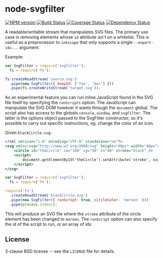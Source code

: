 # node-svgfilter

[![NPM version](https://badge.fury.io/js/svgfilter.svg)](http://badge.fury.io/js/svgfilter)
[![Build Status](https://travis-ci.org/papandreou/node-svgfilter.svg?branch=master)](https://travis-ci.org/papandreou/node-svgfilter)
[![Coverage Status](https://coveralls.io/repos/papandreou/node-svgfilter/badge.svg)](https://coveralls.io/r/papandreou/node-svgfilter)
[![Dependency Status](https://david-dm.org/papandreou/node-svgfilter.svg)](https://david-dm.org/papandreou/node-svgfilter)

A readable/writable stream that manipulates SVG files. The primary use
case is removing elements whose `id` attribute isn't on a
whitelist. This is useful as a preprocessor to `inkscape` that only
supports a single `--export-id=...` argument.

Example:

```javascript
var SvgFilter = require('svgfilter'),
  fs = require('fs');

fs.createReadStream('source.svg')
  .pipe(new SvgFilter({ keepId: ['foo', 'bar'] }))
  .pipe(fs.createWriteStream('target.svg'));
```

As an experimental feature you can run inline JavaScript found in the
SVG file itself by specifying the `runScripts` option. The JavaScript
can manipulate the SVG DOM however it wants through the `document`
global. The script also has access to the globals `console`, `window`,
and `svgFilter`. The latter is the options object passed to the
SvgFilter constructor, so it's possible to carry out specific
instructions, eg. change the color of an icon.

Given `blackCircle.svg`:

```xml
<?xml version="1.0" encoding="UTF-8" standalone="no"?>
<svg xmlns:svg="http://www.w3.org/2000/svg" height="48px" width="48px">
    <circle id="theCircle" cx="100" cy="50" r="40" stroke="black" />
    <script>
        document.getElementById('theCircle').setAttribute('stroke', svgFilter.circleColor);
    </script>
</svg>
```

```javascript
var SvgFilter = require('svgfilter'),
  fs = require('fs');

require('fs')
  .createReadStream('blackCircle.svg')
  .pipe(new SvgFilter({ runScript: true, circleColor: 'maroon' }))
  .pipe(process.stdout);
```

This will produce an SVG file where the `stroke` attribute of the
circle element has been changed to `maroon`. The `runScript` option
can also specify the id of the script to run, or an array of ids.

## License

3-clause BSD license -- see the `LICENSE` file for details.
